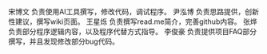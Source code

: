 宋博文 负责使用AI工具撰写，修改代码，调试程序。
尹泓博 负责思路提供，创新性建议，撰写wiki页面。
王星烁 负责撰写read.me简介，完善github内容。
张烨 负责部分程序逻辑内容，以及程序代替方式指导。
李俊豪 负责提供项目FAQ部分撰写，并且发现修改部分bug代码。
